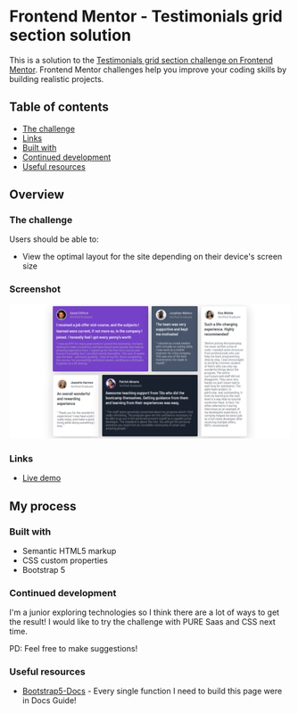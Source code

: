 # Frontend Mentor - Testimonials grid section solution

This is a solution to the [Testimonials grid section challenge on Frontend Mentor](https://www.frontendmentor.io/challenges/testimonials-grid-section-Nnw6J7Un7). Frontend Mentor challenges help you improve your coding skills by building realistic projects. 

## Table of contents

  - [The challenge](#the-challenge)
  - [Links](#links)
  - [Built with](#built-with)
  - [Continued development](#continued-development)
  - [Useful resources](#useful-resources)


## Overview

### The challenge

Users should be able to:

- View the optimal layout for the site depending on their device's screen size

### Screenshot

![](images/screenshot-testimonial.png)

### Links

- [Live demo](https://jeraldinnemg.github.io/testimonial-grid/)

## My process

### Built with

- Semantic HTML5 markup
- CSS custom properties
- Bootstrap 5

### Continued development

I'm a junior exploring technologies so I think there are a lot of ways to get the result! I would like to try the challenge with PURE Saas and CSS next time.

PD: Feel free to make suggestions!

### Useful resources

- [Bootstrap5-Docs](https://getbootstrap.com/docs/5.0/getting-started/introduction/) - Every single function I need to build this page were in Docs Guide!

### 
